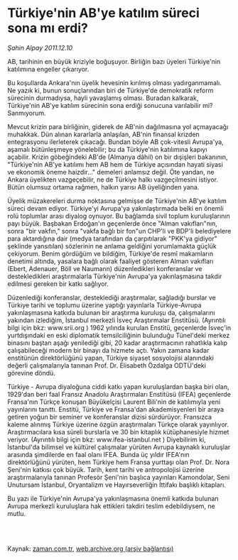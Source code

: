 # Türkiye'nin AB'ye katılım süreci sona mı erdi?

*Şahin Alpay 2011.12.10*

<td class="columnist-detail">
<p>AB, tarihinin en büyük kriziyle boğuşuyor. Birliğin bazı üyeleri Türkiye'nin katılımına engeller çıkarıyor.</p>
<p>
<div id="haberMetinDiv">
<p>Bu koşullarda Ankara'nın üyelik hevesinin kırılmış olması yadırganmamalı. Ne yazık ki, bunun sonuçlarından biri de Türkiye'de demokratik reform sürecinin durmadıysa, hayli yavaşlamış olması. Buradan kalkarak, Türkiye'nin AB'ye katılım sürecinin sona erdiği sonucuna varılabilir mi? Sanmıyorum.
<p>Mevcut krizin para birliğinin, giderek de AB'nin dağılmasına yol açmayacağı muhakkak. Dün alınan kararlarla anlaşılan, AB'nin finansal krizden entegrasyonu ilerleterek çıkacağı. Bundan böyle AB çok-vitesli Avrupa'ya, aşamalı bütünleşmeye yönelebilir; bu da Türkiye'nin katılımına kapıyı açabilir. Krizin göbeğindeki AB'de (Almanya dâhil) on bir dışişleri bakanının, "Türkiye'nin AB'ye katılımı hem AB hem de Türkiye açısından hayati siyasi ve ekonomik öneme haizdir..." demeleri anlamsız değil. Öte yandan, ne Ankara üyelikten vazgeçebilir, ne de Türkiye halkı vazgeçilmesini istiyor. Bütün olumsuz ortama rağmen, halkın yarısı AB üyeliğinden yana.
<p>Üyelik müzakereleri durma noktasına gelmişse de Türkiye'nin AB'ye katılım süreci devam ediyor. Türkiye'yi Avrupa'ya yakınlaştırmada belki en önemli rolü toplumlar arası diyalog oynuyor. Bu bağlamda sivil toplum kuruluşlarının payı büyük. Başbakan Erdoğan'ın geçenlerde önce "Alman vakıfları"nın, sonra "bir vakfın," sonra "vakfa bağlı bir fon"un CHP'li ve BDP'li belediyelere para aktardığına dair (medya tarafından da çarpıtılarak "PKK'ya gidiyor" şeklinde yansıtılan) sözlerinin ne anlama geldiğini yorumlamakta güçlük çekiyorum. Benim gördüğüm ve bildiğim, Türkiye'de resmî makamların denetimi altında, yasalara bağlı olarak faaliyet gösteren Alman vakıfları (Ebert, Adenauer, Böll ve Naumann) düzenledikleri konferanslar ve destekledikleri araştırmalarla Türkiye'nin Avrupa'ya yakınlaşmasına takdir edilmesi gereken bir katkı sağlıyor.
<p>Düzenlediği konferanslar, desteklediği araştırmalar, sağladığı burslar ve Türkiye tarihi ve toplumu üzerine yaptığı yayınlarla Türkiye-Avrupa yakınlaşmasına katkıda bulunan bir araştırma kuruluşu da, çalışmalarını yakından izlediğim, İstanbul merkezli İsveç Araştırmalar Enstitüsü. (Ayrıntılı bilgi için bkz: www.srii.org ) 1962 yılında kurulan Enstitü, geçenlerde İsveç'in yurtdışındaki en eski diplomatik temsilciliğinin bulunduğu Tünel'deki merkez binasını baştan aşağı yenilediği gibi, 20 kadar araştırmacının rahatlıkla kalıp çalışabileceği modern bir binayı da hizmete açtı. Yakın zamana kadar enstitünün direktörlüğünü yapan, Türkiye siyaset sosyolojisi alanındaki değerli çalışmalarıyla tanınan Prof.     Dr. Elisabeth Özdalga ODTÜ'deki görevine döndü.
<p>Türkiye - Avrupa diyaloğuna ciddi katkı yapan kuruluşlardan başka biri olan, 1929'dan beri faal Fransız Anadolu Araştırmaları Enstitüsü (IFEA) geçenlerde Fransa'nın Türkçe konuşan Büyükelçisi Laurent Bili'nin de katılımıyla yeni yayınlarını tanıttı. Enstitü, Türkiye ve Fransa'dan akademisyenleri bir araya getiren yoğun bir seminer ve konferanslar dizisi sürdürüyor. Fransızca kaleme alınmış Türkiye üzerine özgün araştırmaları Türkçe olarak yayınlıyor. Araştırmacılara kısa süreli burslarla ve 30 bin kitaplık kütüphanesiyle hizmet veriyor. (Ayrıntılı bilgi için bkz: www.ifea-istanbul.net ) Diyebilirim ki, İstanbul'da bilimsel ve kültürel çalışmalar yürüten Avrupa kaynaklı kuruluşlar arasında şimdilerde en faal olanı IFEA. Bunda üç yıldır IFEA'nın direktörlüğünü yürüten, hem Türkiye hem Fransa yurttaşı olan Prof. Dr. Nora Şeni'nin katkısı çok büyük. Tarih, kent tarihi ve antropolojisi üzerine araştırmalarıyla tanınan Profesör Şeni'nin başlıca yayınları Kamondolar, Seni Unutursam İstanbul, Oryantalizm ve Hayırseverliğin İttifakı başlıklı kitapları.
<p>Bu yazı ile Türkiye'nin Avrupa'ya yakınlaşmasına önemli katkıda bulunan Avrupa merkezli kuruluşlara hak ettikleri takdiri teslim edebildiysem, ne mutlu.
</p></p></p></p></p></p></div>
</p>


<p><br>
		 </br></p></td>

Kaynak: [zaman.com.tr](http://zaman.com.tr/yazar.do?yazino=1212797), [web.archive.org (arşiv bağlantısı)](http://web.archive.org/web/20120115161428/http://www.zaman.com.tr:80/yazar.do?yazino=1212797)
